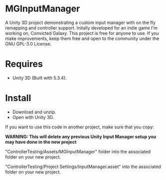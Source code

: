 # MGInputManager
A Unity 3D project demonstrating a custom input manager with on the fly remapping and controller support. Initally developed for an indie game I'm working on, Convicted Galaxy. This project is free for anyone to use. If you make improvements, keep them free and open to the community under the GNU GPL-3.0 License.

# Requires
- Unity 3D (Built with 5.3.4).

# Install
- Download and unzip.
- Open with Unity 3D.

If you want to use this code in another project, make sure that you copy:

**WARNING: This will delete any previous Unity Input Manager setup you may have done in the new project**

"ControllerTesting/Assets/MGInputManager" folder into the associated folder on your new project.

"ControllerTesting/Project Settings/InputManager.asset" into the associated folder on your new project.
